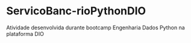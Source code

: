 # ServicoBanc-rioPythonDIO
Atividade desenvolvida durante bootcamp Engenharia Dados Python na plataforma DIO 
